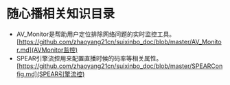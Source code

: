 # 随心播相关知识目录

* AV\_Monitor是帮助用户定位排除网络问题的实时监控工具。    
[https://github.com/zhaoyang21cn/suixinbo_doc/blob/master/AV_Monitor.md](AVMonitor监控)    
* SPEAR引擎流控用来配置直播时候的码率等相关属性。    
[https://github.com/zhaoyang21cn/suixinbo_doc/blob/master/SPEARConfig.md](SPEAR引擎流控)
